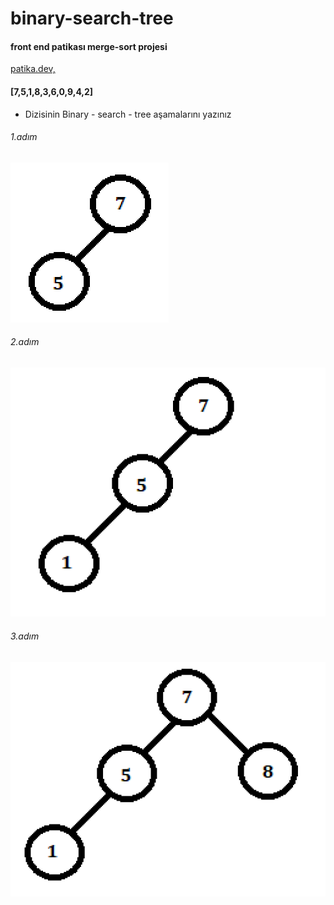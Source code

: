 # binary-search-tree

#### front end patikası merge-sort projesi

[patika.dev,](https://www.patika.dev/tr)

#### [7,5,1,8,3,6,0,9,4,2]

- Dizisinin Binary - search - tree aşamalarını yazınız

###### 1.adım

![Alt text](img/1.png "1.adım")

###### 2.adım

![Alt text](img/2.png "2.adım")

###### 3.adım

![Alt text](img/3.png "3.adım")
